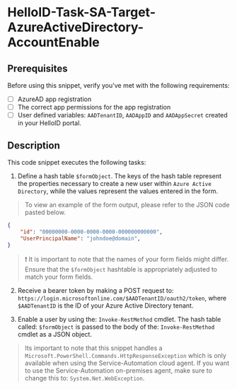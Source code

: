 
# HelloID-Task-SA-Target-AzureActiveDirectory-AccountEnable

## Prerequisites

Before using this snippet, verify you've met with the following requirements:

- [ ] AzureAD app registration
- [ ] The correct app permissions for the app registration
- [ ] User defined variables: `AADTenantID`, `AADAppID` and `AADAppSecret` created in your HelloID portal.

## Description

This code snippet executes the following tasks:

1. Define a hash table `$formObject`. The keys of the hash table represent the properties necessary to create a new user within `Azure Active Directory`, while the values represent the values entered in the form.

> To view an example of the form output, please refer to the JSON code pasted below.

```json
{
    "id": "00000000-0000-0000-0000-000000000000",
    "UserPrincipalName": "johndoe@domain",
}
```

> :exclamation: It is important to note that the names of your form fields might differ. Ensure that the `$formObject` hashtable is appropriately adjusted to match your form fields.

2. Receive a bearer token by making a POST request to: `https://login.microsoftonline.com/$AADTenantID/oauth2/token`, where `$AADTenantID` is the ID of your Azure Active Directory tenant.

3. Enable a user by using the: `Invoke-RestMethod` cmdlet. The hash table called: `$formObject` is passed to the body of the: `Invoke-RestMethod` cmdlet as a JSON object.

> Its important to note that this snippet handles a `Microsoft.PowerShell.Commands.HttpResponseException` which is only available when using the Service-Automation cloud agent. If you want to use the Service-Automation on-premises agent, make sure to change this to: `System.Net.WebException`.

